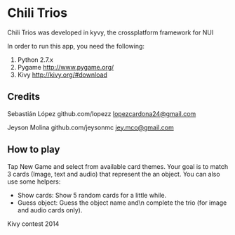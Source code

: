 Chili Trios
=================

Chili Trios was developed in kyvy, the crossplatform framework for NUI

In order to run this app, you need the following:

1. Python 2.7.x 
2. Pygame http://www.pygame.org/
3. Kivy http://kivy.org/#download

Credits
-----------
Sebastián López github.com/lopezz lopezcardona24@gmail.com

Jeyson Molina github.com/jeysonmc jey.mco@gmail.com


How to play
-----------

Tap New Game and select from available card themes. Your goal is to match 3 cards (Image, text and audio) that represent the an object. 
You can also use some helpers:
- Show cards: Show 5 random cards for a little while.
- Guess object: Guess the object name and\n complete the trio (for image and audio cards only).



Kivy contest 2014
